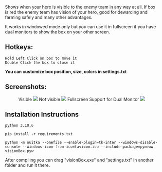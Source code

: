 <br>
Shows when your hero is visible to the enemy team in any way at all. If box is red the enemy team has vision of your hero, good for dewarding and farming safely and many other advantages.

It works in windowed mode only but you can use it in fullscreen if you have dual monitors to show the box on your other screen.

## Hotkeys: 
	Hold Left Click on box to move it
	Double Click the box to close it

**You can customize box position, size, colors in settings.txt**

## Screenshots:

<p align="center">
    Visible
    <img src="https://i.imgur.com/VPF08Qx.png">
    Not visible
    <img src="https://i.imgur.com/DeQjyH3.png">
    Fullscreen Support for Dual Monitor
    <img src="https://i.imgur.com/EG3AG4u.jpg">
</p>

## Installation Instructions

`python 3.10.6`

`pip install -r requirements.txt`

`python -m nuitka --onefile --enable-plugin=tk-inter --windows-disable-console --windows-icon-from-ico=favicon.ico --include-package=pymeow visionBox.pyw`

After compiling you can drag "visionBox.exe" and "settings.txt" in another folder and run it there.